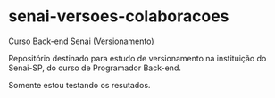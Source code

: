 ﻿# senai-versoes-colaboracoes
Curso Back-end Senai (Versionamento)

Repositório destinado para estudo de versionamento na instituição do Senai-SP, do curso de Programador Back-end.


Somente estou testando os resutados.

